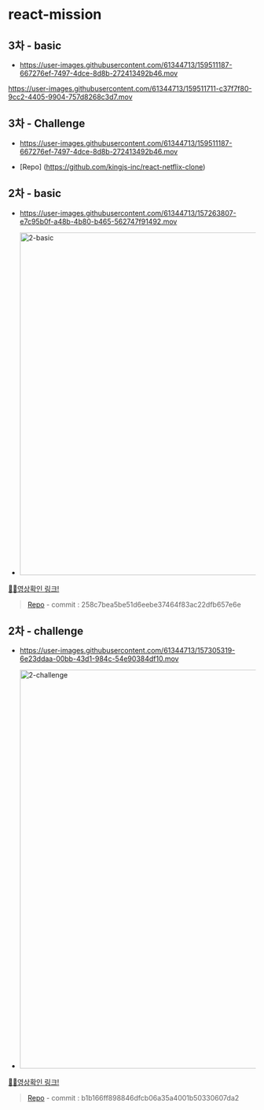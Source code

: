 # react-mission

## 3차 - basic
- https://user-images.githubusercontent.com/61344713/159511187-667276ef-7497-4dce-8d8b-272413492b46.mov

https://user-images.githubusercontent.com/61344713/159511711-c37f7f80-9cc2-4405-9904-757d8268c3d7.mov

## 3차 - Challenge
- https://user-images.githubusercontent.com/61344713/159511187-667276ef-7497-4dce-8d8b-272413492b46.mov

- [Repo] (https://github.com/kingjs-inc/react-netflix-clone)

## 2차 - basic
- https://user-images.githubusercontent.com/61344713/157263807-e7c95b0f-a48b-4b80-b465-562747f91492.mov

- <img width="696" alt="2-basic" src="https://user-images.githubusercontent.com/61344713/157372829-cba7d185-7fb9-451d-8383-cc1b5e569dba.png">
[🙋‍♂️영상확인 링크!](https://github.com/kingjs-inc/react-mission/issues/1#issue-1162756993)
 > [Repo](https://github.com/kingjs-inc/react-todo-app)
    - commit : 258c7bea5be51d6eebe37464f83ac22dfb657e6e


## 2차 - challenge
- https://user-images.githubusercontent.com/61344713/157305319-6e23ddaa-00bb-43d1-984c-54e90384df10.mov

- <img width="810" alt="2-challenge" src="https://user-images.githubusercontent.com/61344713/157372882-65bd0587-2eae-4ed3-8ae5-63b538b65eaa.png">
[🙋‍♂️영상확인 링크!](https://github.com/kingjs-inc/react-mission/issues/2#issue-1163002840)
 > [Repo](https://github.com/kingjs-inc/react-todo-app)
     - commit : b1b166ff898846dfcb06a35a4001b50330607da2
